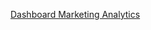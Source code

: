 [Dashboard Marketing Analytics](https://lookerstudio.google.com/reporting/c8368aab-ad17-4987-8f1a-8e8f8cafa544)
